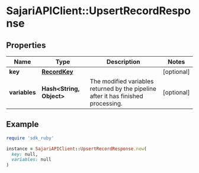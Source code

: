 # SajariAPIClient::UpsertRecordResponse

## Properties

| Name | Type | Description | Notes |
| ---- | ---- | ----------- | ----- |
| **key** | [**RecordKey**](RecordKey.md) |  | [optional] |
| **variables** | **Hash&lt;String, Object&gt;** | The modified variables returned by the pipeline after it has finished processing. | [optional] |

## Example

```ruby
require 'sdk_ruby'

instance = SajariAPIClient::UpsertRecordResponse.new(
  key: null,
  variables: null
)
```

